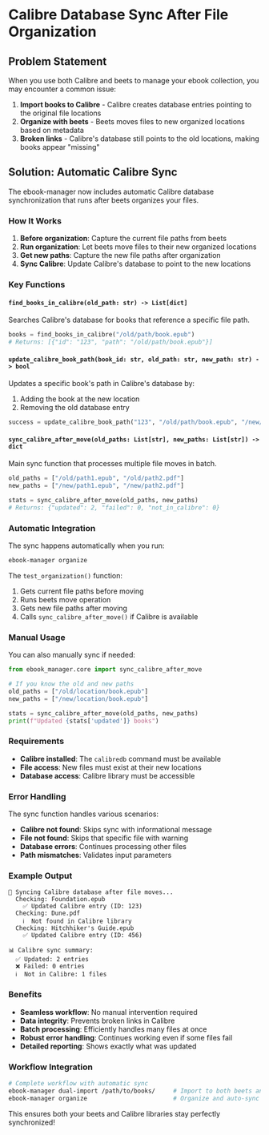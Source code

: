 # Calibre Database Sync After File Organization

## Problem Statement

When you use both Calibre and beets to manage your ebook collection, you may encounter a common issue:

1. **Import books to Calibre** - Calibre creates database entries pointing to the original file locations
2. **Organize with beets** - Beets moves files to new organized locations based on metadata  
3. **Broken links** - Calibre's database still points to the old locations, making books appear "missing"

## Solution: Automatic Calibre Sync

The ebook-manager now includes automatic Calibre database synchronization that runs after beets organizes your files.

### How It Works

1. **Before organization**: Capture the current file paths from beets
2. **Run organization**: Let beets move files to their new organized locations  
3. **Get new paths**: Capture the new file paths after organization
4. **Sync Calibre**: Update Calibre's database to point to the new locations

### Key Functions

#### `find_books_in_calibre(old_path: str) -> List[dict]`

Searches Calibre's database for books that reference a specific file path.

```python
books = find_books_in_calibre("/old/path/book.epub")
# Returns: [{"id": "123", "path": "/old/path/book.epub"}]
```

#### `update_calibre_book_path(book_id: str, old_path: str, new_path: str) -> bool`

Updates a specific book's path in Calibre's database by:

1. Adding the book at the new location
2. Removing the old database entry

```python
success = update_calibre_book_path("123", "/old/path/book.epub", "/new/path/book.epub")
```

#### `sync_calibre_after_move(old_paths: List[str], new_paths: List[str]) -> dict`

Main sync function that processes multiple file moves in batch.

```python
old_paths = ["/old/path1.epub", "/old/path2.pdf"]
new_paths = ["/new/path1.epub", "/new/path2.pdf"]

stats = sync_calibre_after_move(old_paths, new_paths)
# Returns: {"updated": 2, "failed": 0, "not_in_calibre": 0}
```

### Automatic Integration

The sync happens automatically when you run:

```bash
ebook-manager organize
```

The `test_organization()` function:

1. Gets current file paths before moving
2. Runs beets move operation  
3. Gets new file paths after moving
4. Calls `sync_calibre_after_move()` if Calibre is available

### Manual Usage

You can also manually sync if needed:

```python
from ebook_manager.core import sync_calibre_after_move

# If you know the old and new paths
old_paths = ["/old/location/book.epub"]
new_paths = ["/new/location/book.epub"] 

stats = sync_calibre_after_move(old_paths, new_paths)
print(f"Updated {stats['updated']} books")
```

### Requirements

- **Calibre installed**: The `calibredb` command must be available
- **File access**: New files must exist at their new locations
- **Database access**: Calibre library must be accessible

### Error Handling

The sync function handles various scenarios:

- **Calibre not found**: Skips sync with informational message
- **File not found**: Skips that specific file with warning  
- **Database errors**: Continues processing other files
- **Path mismatches**: Validates input parameters

### Example Output

```
🔄 Syncing Calibre database after file moves...
  Checking: Foundation.epub
    ✅ Updated Calibre entry (ID: 123)
  Checking: Dune.pdf  
    ℹ️  Not found in Calibre library
  Checking: Hitchhiker's Guide.epub
    ✅ Updated Calibre entry (ID: 456)
    
📊 Calibre sync summary:
  ✅ Updated: 2 entries
  ❌ Failed: 0 entries  
  ℹ️  Not in Calibre: 1 files
```

### Benefits

- **Seamless workflow**: No manual intervention required
- **Data integrity**: Prevents broken links in Calibre
- **Batch processing**: Efficiently handles many files at once
- **Robust error handling**: Continues working even if some files fail
- **Detailed reporting**: Shows exactly what was updated

### Workflow Integration

```bash
# Complete workflow with automatic sync
ebook-manager dual-import /path/to/books/     # Import to both beets and Calibre
ebook-manager organize                        # Organize and auto-sync Calibre
```

This ensures both your beets and Calibre libraries stay perfectly synchronized!
